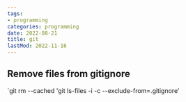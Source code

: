 ```yaml
---
tags:
- programming
categories: programming
date: 2022-08-21
title: git
lastMod: 2022-11-16
---
```

## Remove files from gitignore

`git rm --cached 'git ls-files -i -c --exclude-from=.gitignore'
